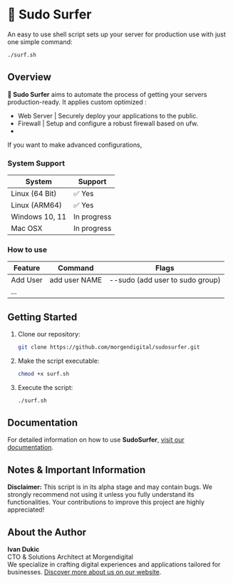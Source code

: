 # 🌊 Sudo Surfer
An easy to use shell script sets up your server for production use with just one simple command:
```bash
./surf.sh
```

## Overview
**🌊 Sudo Surfer** aims to automate the process of getting your servers production-ready.
It applies custom optimized :
- Web Server | Securely deploy your applications to the public.
- Firewall   | Setup and configure a robust firewall based on ufw.
-  

If you want to make advanced configurations, 

### System Support
| System         | Support                                               |
|----------------|-------------------------------------------------------|
| Linux (64 Bit) | ✅ Yes                                               |
| Linux (ARM64)  | ✅ Yes                                               |
| Windows 10, 11 | In progress                                          |
| Mac OSX        | In progress                                          |


### How to use
| Feature       | Command       | Flags                                  |
|---------------|---------------|----------------------------------------|
| Add User      | add user NAME | --sudo (add user to sudo group)        |
| ...           |               |                                        |

## Getting Started

1. Clone our repository:
    ```bash
    git clone https://github.com/morgendigital/sudosurfer.git
    ```

2. Make the script executable:
    ```bash
    chmod +x surf.sh
    ```

3. Execute the script:
    ```bash
    ./surf.sh
    ```

## Documentation
For detailed information on how to use **SudoSurfer**, [visit our documentation](#).

## Notes & Important Information
**Disclaimer:** This script is in its alpha stage and may contain bugs. We strongly recommend not using it unless you fully understand its functionalities. Your contributions to improve this project are highly appreciated!

## About the Author
**Ivan Dukic**  
CTO & Solutions Architect at Morgendigital  
We specialize in crafting digital experiences and applications tailored for businesses. [Discover more about us on our website](#).
